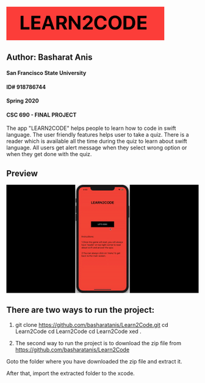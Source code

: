 ![](https://raw.githubusercontent.com/basharatanis/Learn2Code/master/Screenshots/LEARN2CODE.png##)
## Author: Basharat Anis 
#### San Francisco State University
#### ID# 918786744
#### Spring 2020 
#### CSC 690 - FINAL PROJECT

The app "LEARN2CODE" helps people to learn how to code in swift language.
The user friendly features helps user to take a quiz.
There is a reader which is available all the time during the quiz to learn about swift language. 
All users get alert message when they select wrong option or when they get done with the quiz. 

## Preview
![](https://raw.githubusercontent.com/basharatanis/Learn2Code/master/gif/recording.gif)

## There are two ways to run the project:

1. git clone https://github.com/basharatanis/Learn2Code.git
  cd Learn2Code
  cd Learn2Code
  cd Learn2Code
  xed .
  
2. The second way to run the project is to download the zip file from 
  https://github.com/basharatanis/Learn2Code
  
  Goto the folder where you have downloaded the zip file and extract it.
  
  After that, import the extracted folder to the xcode. 

